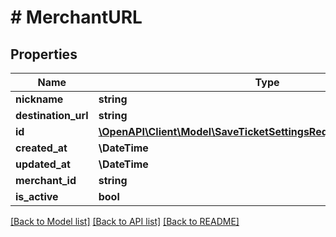 # # MerchantURL

## Properties

Name | Type | Description | Notes
------------ | ------------- | ------------- | -------------
**nickname** | **string** |  |
**destination_url** | **string** |  |
**id** | [**\OpenAPI\Client\Model\SaveTicketSettingsRequestPaymentDesignID**](SaveTicketSettingsRequestPaymentDesignID.md) |  |
**created_at** | **\DateTime** |  |
**updated_at** | **\DateTime** |  |
**merchant_id** | **string** |  |
**is_active** | **bool** |  |

[[Back to Model list]](../../README.md#models) [[Back to API list]](../../README.md#endpoints) [[Back to README]](../../README.md)
